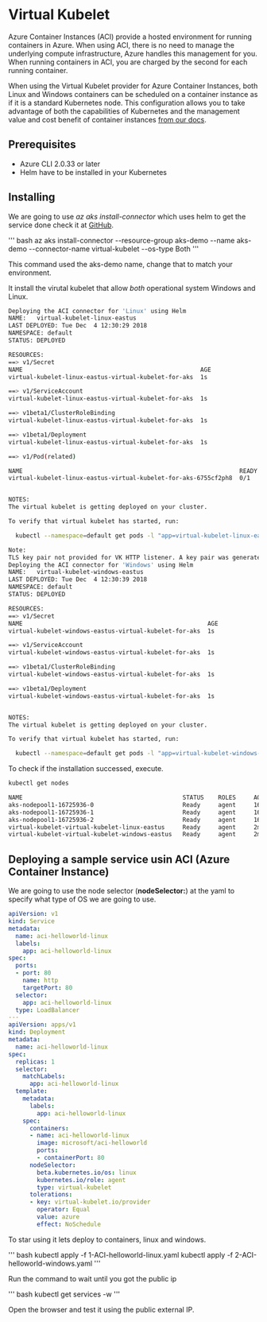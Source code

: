 # Virtual Kubelet

Azure Container Instances (ACI) provide a hosted environment for running containers in Azure. When using ACI, there is no need to manage the underlying compute infrastructure, Azure handles this management for you. When running containers in ACI, you are charged by the second for each running container.

When using the Virtual Kubelet provider for Azure Container Instances, both Linux and Windows containers can be scheduled on a container instance as if it is a standard Kubernetes node. This configuration allows you to take advantage of both the capabilities of Kubernetes and the management value and cost benefit of container instances [from our docs](https://github.com/MicrosoftDocs/azure-docs/blob/master/articles/aks/virtual-kubelet.md).

## Prerequisites

- Azure CLI 2.0.33 or later
- Helm have to be installed in your Kubernetes


## Installing

We are going to use *az aks install-connector* which uses helm to get the service done check it at [GitHub](https://github.com/virtual-kubelet/virtual-kubelet/tree/master/providers/azure).

''' bash
az aks install-connector --resource-group aks-demo --name aks-demo --connector-name virtual-kubelet --os-type Both
'''

This command used the aks-demo name, change that to match your environment.

It install the virutal kubelet that allow *both* operational system Windows and Linux.

``` bash
Deploying the ACI connector for 'Linux' using Helm
NAME:   virtual-kubelet-linux-eastus
LAST DEPLOYED: Tue Dec  4 12:30:29 2018
NAMESPACE: default
STATUS: DEPLOYED

RESOURCES:
==> v1/Secret
NAME                                                  AGE
virtual-kubelet-linux-eastus-virtual-kubelet-for-aks  1s

==> v1/ServiceAccount
virtual-kubelet-linux-eastus-virtual-kubelet-for-aks  1s

==> v1beta1/ClusterRoleBinding
virtual-kubelet-linux-eastus-virtual-kubelet-for-aks  1s

==> v1beta1/Deployment
virtual-kubelet-linux-eastus-virtual-kubelet-for-aks  1s

==> v1/Pod(related)

NAME                                                             READY  STATUS             RESTARTS  AGE
virtual-kubelet-linux-eastus-virtual-kubelet-for-aks-6755cf2ph8  0/1    ContainerCreating  0         1s


NOTES:
The virtual kubelet is getting deployed on your cluster.

To verify that virtual kubelet has started, run:

  kubectl --namespace=default get pods -l "app=virtual-kubelet-linux-eastus-virtual-kubelet-for-aks"

Note:
TLS key pair not provided for VK HTTP listener. A key pair was generated for you. This generated key pair is not suitable for production use.
Deploying the ACI connector for 'Windows' using Helm
NAME:   virtual-kubelet-windows-eastus
LAST DEPLOYED: Tue Dec  4 12:30:39 2018
NAMESPACE: default
STATUS: DEPLOYED

RESOURCES:
==> v1/Secret
NAME                                                    AGE
virtual-kubelet-windows-eastus-virtual-kubelet-for-aks  1s

==> v1/ServiceAccount
virtual-kubelet-windows-eastus-virtual-kubelet-for-aks  1s

==> v1beta1/ClusterRoleBinding
virtual-kubelet-windows-eastus-virtual-kubelet-for-aks  1s

==> v1beta1/Deployment
virtual-kubelet-windows-eastus-virtual-kubelet-for-aks  1s


NOTES:
The virtual kubelet is getting deployed on your cluster.

To verify that virtual kubelet has started, run:

  kubectl --namespace=default get pods -l "app=virtual-kubelet-windows-eastus-virtual-kubelet-for-aks"
```

To check if the installation successed, execute.

``` bash
kubectl get nodes

NAME                                             STATUS    ROLES     AGE       VERSION
aks-nodepool1-16725936-0                         Ready     agent     16h       v1.11.5
aks-nodepool1-16725936-1                         Ready     agent     16h       v1.11.5
aks-nodepool1-16725936-2                         Ready     agent     16h       v1.11.5
virtual-kubelet-virtual-kubelet-linux-eastus     Ready     agent     2m        v1.11.2
virtual-kubelet-virtual-kubelet-windows-eastus   Ready     agent     2m        v1.11.2
```

## Deploying a sample service usin ACI (Azure Container Instance)

We are going to use the node selector (**nodeSelector:**) at the yaml to specify what type of OS we are going to use.

```yaml
apiVersion: v1
kind: Service
metadata:
  name: aci-helloworld-linux
  labels:
    app: aci-helloworld-linux
spec:
  ports:
  - port: 80
    name: http
    targetPort: 80
  selector:
    app: aci-helloworld-linux
  type: LoadBalancer
---
apiVersion: apps/v1
kind: Deployment
metadata:
  name: aci-helloworld-linux
spec:
  replicas: 1
  selector:
    matchLabels:
      app: aci-helloworld-linux
  template:
    metadata:
      labels:
        app: aci-helloworld-linux
    spec:
      containers:
      - name: aci-helloworld-linux
        image: microsoft/aci-helloworld
        ports:
        - containerPort: 80
      nodeSelector:
        beta.kubernetes.io/os: linux
        kubernetes.io/role: agent
        type: virtual-kubelet
      tolerations:
      - key: virtual-kubelet.io/provider
        operator: Equal
        value: azure
        effect: NoSchedule
```

To star using it lets deploy to containers, linux and windows.

''' bash
kubectl apply -f 1-ACI-helloworld-linux.yaml
kubectl apply -f 2-ACI-helloworld-windows.yaml
'''

Run the command to wait until you got the public ip

''' bash
kubectl get services -w
'''

Open the browser and test it using the public external IP.